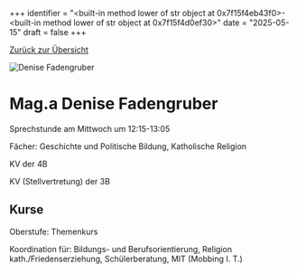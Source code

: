 
+++
identifier = "<built-in method lower of str object at 0x7f15f4eb43f0>-<built-in method lower of str object at 0x7f15f4d0ef30>"
date = "2025-05-15"
draft = false
+++

 [Zurück zur Übersicht](/schule/personen/)

<div class="row">
<div class="column">
<img src="/images/personal/Fadengruber.jpg" alt="Denise Fadengruber"> 
</div>
<div class="column">

# Mag.a Denise Fadengruber 

Sprechstunde am Mittwoch um 12:15-13:05

Fächer: Geschichte und Politische Bildung,  Katholische Religion

KV der 4B

KV (Stellvertretung) der 3B

## Kurse



Oberstufe: Themenkurs

Koordination für: Bildungs- und Berufsorientierung, Religion kath./Friedenserziehung, Schülerberatung, MIT (Mobbing I. T.)

</div>
</div> 

